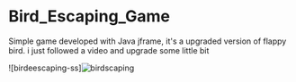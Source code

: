 # Bird_Escaping_Game
Simple game developed with Java jframe, it's a upgraded version of flappy bird. i just followed a video and upgrade some little bit



![birdeescaping-ss]![birdscaping](https://github.com/user-attachments/assets/251e0c6f-496a-429f-97e6-8bf73344f688)
